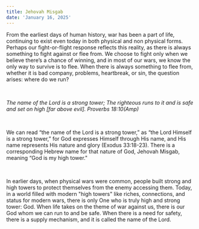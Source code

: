 ```yaml
---
title: Jehovah Misgab
date: 'January 16, 2025'
---
```


<script>
  import { theme2 } from '../../../../store/themes/theme2.svelte';
  import ArticleHero from '../../../../components/article_components/article_hero.svelte';
  import ArticleHeader from '../../../../components/article_components/article_header.svelte';
</script>

<ArticleHero 
  title={title} 
  date={date}
  subtopic={theme2.subtopics[4]} 
/>

<ArticleHeader content="Jehovah Misgab - A Place of Safety" />

From the earliest days of human history, war has been a part of life, continuing to exist even today in both physical and non physical forms. Perhaps our fight-or-flight response reflects this reality, as there is always something to fight against or flee from. We choose to fight only when we believe there’s a chance of winning, and in most of our wars, we know the only way to survive is to flee. When there is always something to flee from, whether it is bad company, problems, heartbreak, or sin, the question arises: where do we run?

<br />

_The name of the Lord is a strong tower;_
_The righteous runs to it and is safe and set on high [far above evil]._
_Proverbs 18:10(Amp)_

<br />

We can read “the name of the Lord is a strong tower,” as “the Lord Himself is a strong tower,” for God expresses Himself through His name, and His name represents His nature and glory (Exodus 33:18-23). There is a corresponding Hebrew name for that nature of God, Jehovah Misgab, meaning “God is my high tower."

<br />

In earlier days, when physical wars were common, people built strong and high towers to protect themselves from the enemy accessing them. Today, in a world filled with modern "high towers" like riches, connections, and status for modern wars, there is only One who is truly high and strong tower: God. When life takes on the theme of war against us, there is our God whom we can run to and be safe. When there is a need for safety, there is a supply mechanism, and it is called the name of the Lord.
